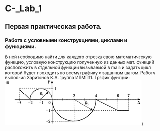 # C-_Lab_1

## Первая практическая работа.
### Работа с условными конструкциями, циклами и функциями.
В ней необходимо найти для каждого отрезка свою математическую функцию, условную конструкцию полученную из данных мат. функций расположить в отдельной функции вызываемой в main и задать цикл который будет проходить по всему графику с заданным шагом. 
Работу выполнил Харитонов К.А. группа ИПМП11.
График функции:
![Image alt](https://github.com/Brifing/C-_Lab_1/blob/main/Lab1_18.png))
